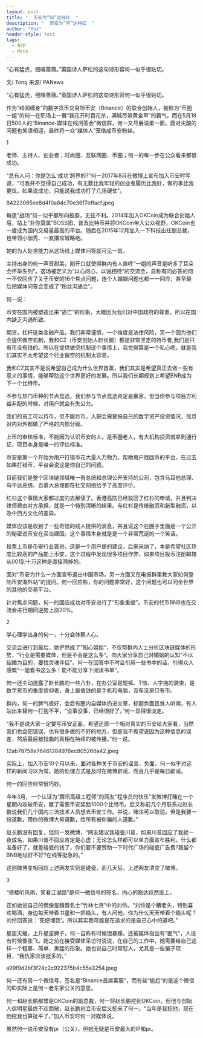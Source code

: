 ```yaml
---
layout: post
title: "  币安为“何”这样红  "
description: "  币安为“何”这样红  "
author: "Hux"
header-style: text
tags:
  - 知乎
  - Meta
---
```


“心有猛虎，细嗅蔷薇。”英国诗人萨松的这句诗形容何一似乎很贴切。


文/ Tong   来源/ PANews 

“心有猛虎，细嗅蔷薇。”英国诗人萨松的这句诗形容何一似乎很贴切。

作为“绯闻缠身”的数字货币交易所币安（Binance）的联合创始人，被称为“币圈一姐”的何一在职场上一展“我花开时百花杀，满城尽带黄金甲”的霸气，而在5月18日500人的“Binance-媒体在线问答会”微信群，何一又尽展温柔一面，面对尖酸的问题也笑语相迎，最终将一众“媒体人”笼络成币安粉丝。

1

老师、主持人、创业者；时尚圈、互联网圈、币圈；何一的每一步在公众看来都很成功。

“总有人问：你是怎么'成功'跨界的?”何一2017年8月在微博上宣布加入币安时写道，“可我并不觉得自己成功，有无数比我年轻的创业者履历比我好，做的事比我更炫，如果说成功，只能说我成功打了几场硬仗”。

84223085ee8d4f0a84c70e36f7bffacf.jpeg

每逢“战场”何一似乎都所向披靡，无往不利。2014年加入OKCoin成为联合创始人后，站上“非你莫属”BOSS团，普及比特币并将OKCoin带入公众视野，OKCoin也一度成为国内交易量最高的平台。随后在2015年12月加入一下科技出任副总裁，也带领小咖秀、一直播攻城略地。

她的为人处世能力从这场线上媒体问答就可见一斑。

主持出身的何一声音甜美，刚开口就使得群内有人直呼“一姐的声音是听多了耳朵会怀孕系列”。这场被定义为“以心问心，以诚相待”的交流会，自称有问必答的何一不仅回应了关于币安的16个焦点问题，连个人婚姻问题也都一一回应，甚至最后把媒体问答会变成了“粉丝沟通会”。

何一说：

币安在国内被塑造出来“逃亡”的形象，大概因为我们对中国政府的尊重，所以在国内缺乏沟通所致。

期货，杠杆这类金融产品，我们非常谨慎，一个维度是法律风险，另一个因为他们会提供做空机制，我和CZ（币安创始人赵长鹏）都是非常坚定的持币者,我们是只有币没有钱的。所以在提供做空机制这个事情上，我觉得算是一个私心吧，就是我们其实不太希望这个行业做空的机制太容易。

我和CZ其实不是说希望自己成为什么世界首富，我们其实是希望真正去做一些有意义的事情，能够帮助这个世界更好的发展。所以我们长期规划上希望BNB成为下一个比特币。

不参与热门币种的节点竞选，我们参与节点竞选肯定是赢家，但当你参与项目方利益非配的时候，对用户就会有失公允。

我们的员工可以持币，但不能炒币，入职会需要报自己的数字资产投资情况，信息对内对外都做了严格的内部分级。

上币的审核标准，不能因为认识币安的人，是币圈老人，有大机构投资就拿到通行证，项目本身是唯一的评估标准。

币安是第一个开始为用户打错币花大量人力物力，帮助用户找回币的平台，在过去如果打错币，平台会说这是你自己的问题。

目前我们是整个区块链领域唯一有总统和总理公开支持的公司，包含马耳他总理、乌干达总统、百慕大总理都在社交网络给予了高度评价。

红杉这个事情大家都过度的去解读了。香港高院已经驳回了红杉的申请，并且判决律师费由对方承担，就是一个特别清晰的结果。与红杉是传统融资和新型融资，以及中西方文化的差异。

媒体应该是收到了一些奇怪的线人提供的消息，并且说这个在圈子里面是一个公开的秘密说币安在买岛建国。这个事情本身就是是一个非常荒诞的一个笑话。

投票上币是币安行业首创，这是一个用户提的建议，后来采纳了，本是希望社区热度比较高的产品能上币安，这个过程中发现很多项目作弊，如果项目投币注册邮箱从001到十万这种是直接筛掉的。

面对“币安为什么一方面宣布退出中国市场，另一方面又在电报群里教大家如何登陆币安海外站”的提问。何一回应称，你的问题非常好，这个问题也可以问全世界的其他的交易平台。

针对焦点问题，何一的回应成功对币安进行了“形象重塑”。币安的代币BNB也在交流会进行期间逆势上涨20%。

2

学心理学出身的何一，十分会体察人心。

交流会进行到最后，她俨然成了“知心姐姐”，不仅帮群内人士分析区块链媒体的形势，“行业是需要媒体，但是不会是这么多”。向大家分享自己对婚姻的认知“不以结婚为目的，要找灵魂伴侣”。何一在回答中不时会引用一些书中的话，引得众人感慨“一姐看书这么多！能不能分享下阅读书单”。

何一还主动透露了赵长鹏的一些八卦，在办公室是短裤、T恤、人字拖的装束，是数字货币的重度信仰者，身上最值钱的是手机和电脑，没车没房只有币。

群内，何一的脾气极好，会后有圈内自媒体扔进文章，标题负面且耸人听闻，有人站出来替何一打抱不平，“没事没事，已经很好了。”何一显得很淡定。

“我不是说大家一定要写币安正面，希望还原一个相对真实的币安给大家看，当然我们也会犯错误，也有很多做的不好的地方，但是我不希望说因为这种信息的误差，然后最后被扭曲的真相在持续的被传播。”何一说。

12ab78758e76461284976ec805266a42.jpeg

实际上，加入币安10个月以来，面对各种关于币安的谣言、负面，何一似乎对这样的新闻习以为常。她的处理方式是及时在微博辟谣，而且几乎是每日辟谣。

何一的回应经常很巧妙。

今年3月，一个认证为“腾讯高级工程师”的网友“程序员的快乐”发微博打赌在一个星期内攻破币安，赢了需要币安奖励1000个比特币。后又称前几个月联系过赵长鹏说我们几个国内三流技术人员想去币安工作。并说，赌注可以取消，但是我要一份道歉，用你的微博大号道歉，给所有被你骗的人道歉。”

赵长鹏没有回复，但何一发微博，“网友建议我碰瓷川普，如果川普回应了我就一夜成名，如果川普不回应肯定是心虚；无论怎么样都可以单方面宣布胜利。什么都准备好了，就差碰瓷的钱了，你们要不要赞助一下时代广场的碰瓷广告费?我留个BNB地址好不好?在线等挺急的。”

这则微博变相回应上述网友实则是碰瓷，而几天后，上述网友清空了微博。

3

“倚楼听风雨，笑看江湖路”是何一微信号的签名，内心的豁达跃然纸上。

正如她说自己的偶像是魏晋名士“竹林七贤”中的刘伶。“刘伶是个糟老头，特别喜欢喝酒，身边每天带着书童和一把锄头，有人问他，你为什么天天带着个锄头呢？刘伶回答说：‘死便埋我’。所以其实我可能是在追求的是自己心中的道吧。”

星座天蝎，上升星座狮子，何一自称有时候很暴躁，还被媒体指出有“匪气”，人设有时候像张飞。她之前在接受媒体采访时说说，在自己的工作中，她需要给自己这样一个粗暴、简单、勇猛的形象。她也说自己时常怼人，尤其是一些骗子项目，“我仇家应该挺多的。”

a99f9d2bf3f24c2c922375b4c55a3254.jpeg

何一还有另一个微信号，签名是“Binance首席客服”，而有些“尴尬”的是这个微信的ID实际上是何一老东家公关的意思。

何一和赵长鹏都曾是OKCoin的副总裁，何一将赵长鹏挖到OKCoin，但他与创始人徐明星最终不欢而散，赵长鹏创立币安后又挖来了何一。“当年是我挖他，现在他挖我也算扯平了。”加入币安时何一对媒体说。

虽然何一说币安没有pr（公关），但她无疑是币安最大的IP和pr。
